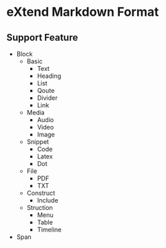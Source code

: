 # eXtend Markdown Format

## Support Feature

- Block
  - Basic
    - Text
    - Heading
    - List
    - Qoute
    - Divider
    - Link
  - Media
    - Audio
    - Video
    - Image
  - Snippet
    - Code
    - Latex
    - Dot
  - File
    - PDF
    - TXT
  - Construct
    - Include
  - Struction
    - Menu
    - Table
    - Timeline
- Span

